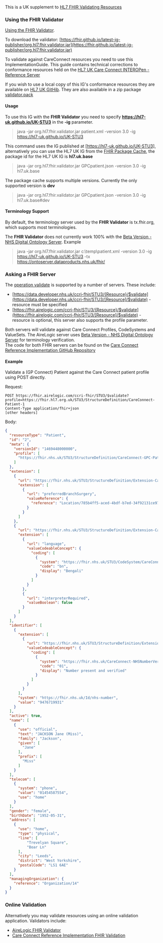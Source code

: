 This is a UK supplement to [HL7 FHIR Validating Resources](https://www.hl7.org/fhir/stu3/validation.html) 

### Using the FHIR Validator

[Using the FHIR Validator](https://wiki.hl7.org/Using_the_FHIR_Validator). 

To download the validator: [https://fhir.github.io/latest-ig-publisher/org.hl7.fhir.validator.jar](https://fhir.github.io/latest-ig-publisher/org.hl7.fhir.validator.jar)

To validate against CareConnect resources you need to use this ImplementationGuide. This guide contains technical corrections to conformance resources held on the [HL7 UK Care Connect INTEROPen - Reference Server](https://fhir.hl7.org.uk/) 

If you wish to use a local copy of this IG's conformance resources they are available on [HL7 UK GitHib](https://github.com/HL7-UK/UK-STU3/tree/master/input/resources). They are also available in a zip package [validator.pack](http://hl7-uk.github.io/UK-STU3/validator.pack) 

#### Usage 

To use this IG with the **FHIR Validator**  you need to specify **https://hl7-uk.github.io/UK-STU3** in the **-ig** parameter.
 
> java -jar org.hl7.fhir.validator.jar patient.xml -version 3.0 -ig https://hl7-uk.github.io/UK-STU3

This command uses the IG published at [https://hl7-uk.github.io/UK-STU3], alternatively you can use the HL7 UK IG from the [FHIR Package Cache](https://wiki.hl7.org/FHIR_Package_Cache), the package id for the HL7 UK IG is **hl7.uk.base** 

> java -jar org.hl7.fhir.validator.jar GPCpatient.json -version 3.0 -ig hl7.uk.base

The package cache supports multiple versions. Currently the only supported version is **dev**

> java -jar org.hl7.fhir.validator.jar GPCpatient.json -version 3.0 -ig hl7.uk.base#dev

#### Terminology Support

By default, the terminology server used by the **FHIR Validator** is tx.fhir.org, which supports most terminologies.

The **FHIR Validator** does not currently work 100% with the [Beta Version - NHS Digital Ontology Server](https://ontoserver.dataproducts.nhs.uk/fhir/). Example   

> java -jar org.hl7.fhir.validator.jar c:\temp\patient.xml -version 3.0 -ig https://hl7-uk.github.io/UK-STU3 -tx https://ontoserver.dataproducts.nhs.uk/fhir/


### Asking a FHIR Server

The [operation validate](https://www.hl7.org/fhir/stu3/resource-operations.html#2.28.7.1) is supported by a number of servers. These include:

* [https://data.developer.nhs.uk/ccri-fhir/STU3/{Resource}/$validate](https://data.developer.nhs.uk/ccri-fhir/STU3/[Resource]/$validate) - resource must be specified
* [https://fhir.airelogic.com/ccri-fhir/STU3/{Resource}/$validate](https://fhir.airelogic.com/ccri-fhir/STU3/[Resource]/$validate) - resource is optional, this server also supports the profile parameter.

Both servers will validate against Care Connect Profiles, CodeSystems and ValueSets. The AireLogic server uses [Beta Version - NHS Digital Ontology Server](https://ontoserver.dataproducts.nhs.uk/fhir/) for terminology verification.  
The code for both FHIR servers can be found on the [Care Connect Reference Implementation GitHub Repository](https://github.com/nhsconnect/careconnect-reference-implementation)

#### Example 

Validate a (GP Connect) Patient against the Care Connect patient profile using POST directly. 

Request:

```
POST https://fhir.airelogic.com/ccri-fhir/STU3/$validate?profile=https://fhir.hl7.org.uk/STU3/StructureDefinition/CareConnect-Patient-1
Content-Type application/fhir+json
[other headers]
```
Body:
```json
{
  "resourceType": "Patient",
  "id": "2",
  "meta": {
    "versionId": "1469448000000",
    "profile": [
      "https://fhir.nhs.uk/STU3/StructureDefinition/CareConnect-GPC-Patient-1"
    ]
  },
  "extension": [
    {
      "url": "https://fhir.nhs.uk/STU3/StructureDefinition/Extension-CareConnect-GPC-RegistrationDetails-1",
      "extension": [
        {
          "url": "preferredBranchSurgery",
          "valueReference": {
            "reference": "Location/785b4ff5-aced-4bdf-b7ed-34f92131ce97"
          }
        }
      ]
    },
    {
      "url": "https://fhir.nhs.uk/STU3/StructureDefinition/Extension-CareConnect-GPC-NHSCommunication-1",
      "extension": [
        {
          "url": "language",
          "valueCodeableConcept": {
            "coding": [
              {
                "system": "https://fhir.nhs.uk/STU3/CodeSystem/CareConnect-HumanLanguage-1",
                "code": "bn",
                "display": "Bengali"
              }
            ]
          }
        },
        {
          "url": "interpreterRequired",
          "valueBoolean": false
        }
      ]
    }
  ],
  "identifier": [
    {
      "extension": [
        {
          "url": "https://fhir.nhs.uk/STU3/StructureDefinition/Extension-CareConnect-GPC-NHSNumberVerificationStatus-1",
          "valueCodeableConcept": {
            "coding": [
              {
                "system": "https://fhir.nhs.uk/CareConnect-NHSNumberVerificationStatus-1",
                "code": "01",
                "display": "Number present and verified"
              }
            ]
          }
        }
      ],
      "system": "https://fhir.nhs.uk/Id/nhs-number",
      "value": "9476719931"
    }
  ],
  "active": true,
  "name": [
    {
      "use": "official",
      "text": "JACKSON Jane (Miss)",
      "family": "Jackson",
      "given": [
        "Jane"
      ],
      "prefix": [
        "Miss"
      ]
    }
  ],
  "telecom": [
    {
      "system": "phone",
      "value": "01454587554",
      "use": "home"
    }
  ],
  "gender": "female",
  "birthDate": "1952-05-31",
  "address": [
    {
      "use": "home",
      "type": "physical",
      "line": [
          "Trevelyan Square",
          "Boar Ln"
      ],
      "city": "Leeds",
      "district": "West Yorkshire",
      "postalCode": "LS1 6AE"
    }
  ],
  "managingOrganization": {
    "reference": "Organization/14"
  }
}
```

### Online Validation

Alternatively you may validate resources using an online validation application. Validators include:

* [AireLogic FHIR Validator](https://fhir.airelogic.com/)
* [Care Connect Reference Implementation FHIR Validation](https://data.developer.nhs.uk/ccri/term/validate)  